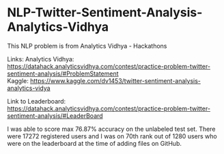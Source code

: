 # NLP-Twitter-Sentiment-Analysis-Analytics-Vidhya
This NLP problem is from Analytics Vidhya - Hackathons

Links:
Analytics Vidhya: https://datahack.analyticsvidhya.com/contest/practice-problem-twitter-sentiment-analysis/#ProblemStatement                                             
Kaggle: https://www.kaggle.com/dv1453/twitter-sentiment-analysis-analytics-vidya

Link to Leaderboard: https://datahack.analyticsvidhya.com/contest/practice-problem-twitter-sentiment-analysis/#LeaderBoard

I was able to score max 76.87% accuracy on the unlabeled test set. There were 17272 registered users and I was on 70th rank out of 1280 users who were on the leaderboard at the time of adding files on GitHub.

